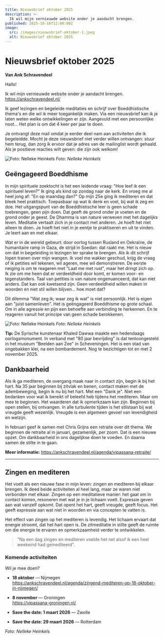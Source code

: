 ```yaml
---
title: Nieuwsbrief oktober 2025
description: >-
  Ik wil mijn vernieuwde website onder je aandacht brengen.
published: 2025-10-16T12:00:00Z
image:
  src: /images/nieuwsbrief-oktober-1.jpeg
  alt: Nieuwsbrief oktober 2025
---
```


# Nieuwsbrief oktober 2025

**Van Ank Schravendeel**

Hallo!

Ik wil mijn vernieuwde website onder je aandacht brengen. https://ankschravendeel.nl/

Ik geef lezingen en begeleide meditaties en schrijf over Boeddhistische thema's en die wil ik meer toegankelijk maken. Via een nieuwsbrief kan ik je laten weten welke ontwikkelingen er zijn. Aangevuld met een persoonlijke noot… Het plan is om dat 4 keer per jaar te doen.

Je ontvangt deze mail omdat je eerder deel nam aan activiteiten die ik begeleidde. Mocht je deze nieuwsbrief niet verder willen ontvangen: stuur hem terug, dan zorg ik ervoor dat je adres van de mailinglist wordt gehaald. Als je positieve reacties wilt geven: die zijn ook welkom!

![Foto: Nelleke Heinkels](/images/nieuwsbrief-oktober-1.jpeg)
_Foto: Nelleke Heinkels_

## Geëngageerd Boeddhisme

In mijn spirituele zoektocht is het een leidende vraag: "Hoe leef ik een spiritueel leven?" Ik ging als kind op zondag naar de kerk. En vroeg me al heel jong af: "En op maandag dan?" Op mijn 25e ging ik mediteren en dat bleek heel praktisch. Toepasbaar op wat ik denk en voel, bij wat ik zeg en doe. Het uitgangspunt van de Boeddhistische leer is geen schade toebrengen, geen pijn doen. Dat geeft de grond onder je voeten en de grond onder je geest. De Dhamma is van nature verweven met het dagelijks leven. Meditatie vertaalt zich in je contact met anderen. Je hoeft het niet alleen te doen. Je hoeft het niet in je eentje te praktiseren en uit te vinden. Je leert aan en met elkaar.

Wat er in de wereld gebeurt: door oorlog tussen Rusland en Oekraïne, de humanitaire ramp in Gaza, de strijd in Soedan: dat raakt me. Het is nieuw om dat in begeleiding in lezingen ter sprake te brengen. Als ik dit schrijf lopen tranen over mijn wangen. Ik voel me wakker geschud, krijg de vraag of ik petities wil tekenen, wil ageren, mee wil demonstreren. De eerste neiging is om te reageren met "Laat me met rust", maar het dringt zich op. Ik zie om me heen dat er verdeeldheid door komt, er komen voor- en tegenstanders. Taal van petities is van nature ongenuanceerd, dat kan niet anders. Dat kan ook kwetsend zijn. Geen verdeeldheid willen maken in woorden en niet stil willen blijven… hoe moet dat?

Dit dilemma "Wat zeg ik; waar zeg ik wat" is niet persoonlijk. Het is eigen aan "juist samenleven". Het is geëngageerd Boeddhisme op grote schaal. Om in alle agressie en pijn een behoefte aan verbinding te herkennen. En te reageren vanuit het principe van geen schade berokkenen.

![Foto: Nelleke Heinkels](/images/nieuwsbrief-oktober-2.jpeg)
_Foto: Nelleke Heinkels_

**Tip:** De Syrische kunstenaar Khaled Dawwa maakte een hedendaags oorlogsmonument. In verband met "80 jaar bevrijding" is dat tentoongesteld in het museum "Beelden aan Zee" in Scheveningen. Het is een stad van ongebakken klei, na een bombardement. Nog te bezichtigen tot en met 2 november 2025.

## Dankbaarheid

Als ik ga mediteren, de overgang maak naar in contact zijn, begin ik bij het hart. Na 35 jaar beginnen bij zitvlak en benen, contact maken met de adembeweging, begin ik nu bij het hart. Met een "Dank je". Niet een bedanken voor wat ik bereikt of beleefd heb tijdens het mediteren. Maar om mee te beginnen. Het waarderen dat ik opmerkzaam kan zijn. Beginnen bij open stellen, bij ontvangen. In alle turbulente tijden is het stilstaan bij wat vreugde geeft wezenlijk. Vreugde is een algemeen gevoel van levendigheid en welzijn.

In februari geef ik samen met Chris Grijns een retraite over dit thema. We beginnen de retraite al in januari, gezamenlijk, per zoom. Dat is een nieuwe opzet. Om dankbaarheid in ons dagelijkse doen te voeden. En daarna samen de stilte in te gaan.

**Meer informatie:** https://ankschravendeel.nl/agenda/vipassana-retraite/

---

## Zingen en mediteren

Het voelt als een nieuwe fase in mijn leven: zingen en mediteren bij elkaar brengen. Ik deed beide activiteiten al heel lang, maar ze waren niet verbonden met elkaar. Zingen op een meditatieve manier: het gaat om in contact komen, resoneren met wat je in je lichaam voelt. Expressie geven aan wat vanzelf opkomt. Dat opent het hart, geeft vreugde, geeft focus. Het geeft expressie aan wat niet in woorden en via concepten te vatten is.

Het effect van zingen op het mediteren is levendig. Het lichaam ervaart dat energie stroomt, dat het hart open is. De zitmeditatie in stilte geeft de ruimte om die energie te ervaren en opmerkzaamheid verder te ontwikkelen.

> "Na een dag zingen en mediteren voelde het net alsof ik een heel weekeind had gemediteerd".

### Komende activiteiten

Wil je mee doen?

- **18 oktober** — Nijmegen  
  https://ankschravendeel.nl/agenda/zingend-mediteren-op-18-oktober-in-nijmegen/

- **8 november** — Groningen  
  https://vipassana-groningen.nl/

- **Save the date: 1 maart 2026** — Zwolle

- **Save the date: 29 maart 2026** — Rotterdam

_Foto: Nelleke Heinkels_
